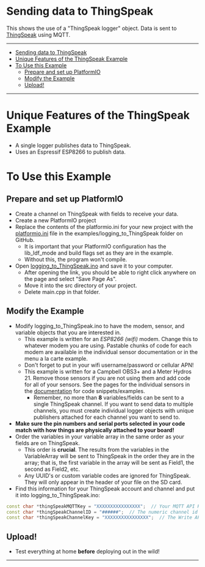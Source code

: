 # Sending data to ThingSpeak <!-- {#example_thingspeak} -->

This shows the use of a "ThingSpeak logger" object.
Data is sent to [ThingSpeak](https://thingspeak.com) using MQTT.

_______

[//]: # ( @tableofcontents )

[//]: # ( @m_footernavigation )

[//]: # ( Start GitHub Only )
- [Sending data to ThingSpeak](#sending-data-to-thingspeak)
- [Unique Features of the ThingSpeak Example](#unique-features-of-the-thingspeak-example)
- [To Use this Example](#to-use-this-example)
  - [Prepare and set up PlatformIO](#prepare-and-set-up-platformio)
  - [Modify the Example](#modify-the-example)
  - [Upload!](#upload)

[//]: # ( End GitHub Only )

_______

# Unique Features of the ThingSpeak Example <!-- {#example_thingspeak_unique} -->
- A single logger publishes data to ThingSpeak.
- Uses an Espressif ESP8266 to publish data.

# To Use this Example <!-- {#example_thingspeak_using} -->

## Prepare and set up PlatformIO <!-- {#example_thingspeak_pio} -->
- Create a channel on ThingSpeak with fields to receive your data.
- Create a new PlatformIO project
- Replace the contents of the platformio.ini for your new project with the [platformio.ini](https://raw.githubusercontent.com/EnviroDIY/ModularSensors/master/examples/logging_to_ThingSpeak/platformio.ini) file in the examples/logging_to_ThingSpeak folder on GitHub.
    - It is important that your PlatformIO configuration has the lib_ldf_mode and build flags set as they are in the example.
    - Without this, the program won't compile.
- Open [logging_to_ThingSpeak.ino](https://raw.githubusercontent.com/EnviroDIY/ModularSensors/master/examples/logging_to_ThingSpeak/logging_to_ThingSpeak.ino) and save it to your computer.
    - After opening the link, you should be able to right click anywhere on the page and select "Save Page As".
    - Move it into the src directory of your project.
    - Delete main.cpp in that folder.

## Modify the Example <!-- {#example_thingspeak_modify} -->
- Modify logging_to_ThingSpeak.ino to have the modem, sensor, and variable objects that you are interested in.
    - This example is written for an _ESP8266 (wifi)_ modem.
Change this to whatever modem you are using.
Pastable chunks of code for each modem are available in the individual sensor documentation or in the menu a la carte example.
    - Don't forget to put in your wifi username/password or cellular APN!
    - This example is written for a Campbell OBS3+ and a Meter Hydros 21.
Remove those sensors if you are not using them and add code for all of your sensors.
See the pages for the individual sensors in the [documentation](https://envirodiy.github.io/ModularSensors/index.html) for code snippets/examples.
        - Remember, no more than **8** variables/fields can be sent to a single ThingSpeak channel.
If you want to send data to multiple channels, you must create individual logger objects with unique publishers attached for each channel you want to send to.
- **Make sure the pin numbers and serial ports selected in your code match with how things are physically attached to your board!**
- Order the variables in your variable array in the same order as your fields are on ThingSpeak.
    - This order is __crucial__.
The results from the variables in the VariableArray will be sent to ThingSpeak in the order they are in the array; that is, the first variable in the array will be sent as Field1, the second as Field2, etc.
    - Any UUID's or custom variable codes are ignored for ThingSpeak.
They will only appear in the header of your file on the SD card.
- Find this information for your ThingSpeak account and channel and put it into logging_to_ThingSpeak.ino:

```cpp
const char *thingSpeakMQTTKey = "XXXXXXXXXXXXXXXX";  // Your MQTT API Key from Account > MyProfile.
const char *thingSpeakChannelID = "######";  // The numeric channel id for your channel
const char *thingSpeakChannelKey = "XXXXXXXXXXXXXXXX";  // The Write API Key for your channel
```

## Upload! <!-- {#example_thingspeak_upload} -->
- Test everything at home **before** deploying out in the wild!

_______


[//]: # ( @section example_thingspeak_pio_config PlatformIO Configuration )

[//]: # ( @include{lineno} logging_to_ThingSpeak/platformio.ini )

[//]: # ( @section example_thingspeak_code The Complete Code )

[//]: # ( @include{lineno} logging_to_ThingSpeak/logging_to_ThingSpeak.ino )
